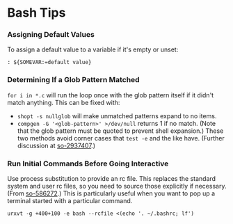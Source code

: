 Bash Tips
=========

### Assigning Default Values

To assign a default value to a variable if it's empty or unset:

    : ${SOMEVAR:=default value}

### Determining If a Glob Pattern Matched

`for i in *.c` will run the loop once with the glob pattern itself if
it didn't match anything. This can be fixed with:
* `shopt -s nullglob` will make unmatched patterns expand to no items.
* `compgen -G '<glob-pattern>' >/dev/null` returns 1 if no match.
  (Note that the glob pattern must be quoted to prevent shell
  expansion.)
These two methods avoid corner cases that `test -e` and the like have.
(Further discussion at [so-2937407].)

[so-2937407]: https://stackoverflow.com/q/2937407

### Run Initial Commands Before Going Interactive

Use process substitution to provide an rc file. This replaces the
standard system and user rc files, so you need to source those
explicitly if necessary. (From [so-586272].) This is particularly
useful when you want to pop up a terminal started with a particular
command.

    urxvt -g +400+100 -e bash --rcfile <(echo '. ~/.bashrc; lf')

[so-586272]: https://serverfault.com/a/586272/7408
